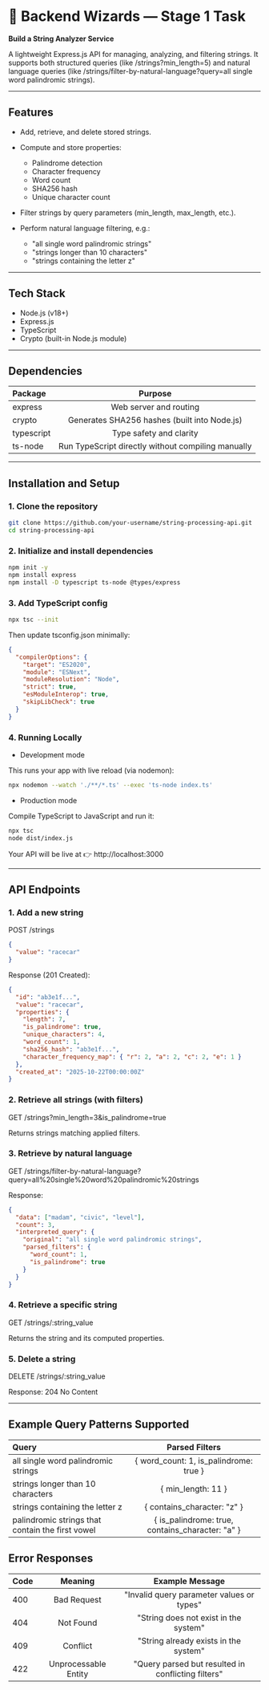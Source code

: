# 🧠 Backend Wizards — Stage 1 Task  
**Build a String Analyzer Service**  

A lightweight Express.js API for managing, analyzing, and filtering strings.
It supports both structured queries (like /strings?min_length=5) and natural language queries (like /strings/filter-by-natural-language?query=all single word palindromic strings).

---

## Features

- Add, retrieve, and delete stored strings.

- Compute and store properties:
  - Palindrome detection
  - Character frequency
  - Word count
  - SHA256 hash
  - Unique character count

- Filter strings by query parameters (min_length, max_length, etc.).

- Perform natural language filtering, e.g.:
  - "all single word palindromic strings"
  - "strings longer than 10 characters"
  - "strings containing the letter z"

---
## Tech Stack

- Node.js (v18+)
- Express.js
- TypeScript
- Crypto (built-in Node.js module)

---

## Dependencies
| Package | Purpose 
| :------ | :----: 
| express  | Web server and routing
| crypto   | Generates SHA256 hashes (built into Node.js)
| typescript | Type safety and clarity
| ts-node | Run TypeScript directly without compiling manually

---
## Installation and Setup

### 1. Clone the repository

```bash
git clone https://github.com/your-username/string-processing-api.git
cd string-processing-api
```
### 2. Initialize and install dependencies
```bash
npm init -y
npm install express
npm install -D typescript ts-node @types/express
```

### 3. Add TypeScript config
```bash
npx tsc --init
```
Then update tsconfig.json minimally:
```json
{
  "compilerOptions": {
    "target": "ES2020",
    "module": "ESNext",
    "moduleResolution": "Node",
    "strict": true,
    "esModuleInterop": true,
    "skipLibCheck": true
  }
}
```

### 4. Running Locally
- Development mode

This runs your app with live reload (via nodemon):
```bash
npx nodemon --watch './**/*.ts' --exec 'ts-node index.ts'
```
- Production mode

Compile TypeScript to JavaScript and run it:
```bash
npx tsc
node dist/index.js
```

Your API will be live at
👉 http://localhost:3000

---
## API Endpoints
### 1. Add a new string

POST /strings
```json
{
  "value": "racecar"
}
```

Response (201 Created):
```json
{
  "id": "ab3e1f...",
  "value": "racecar",
  "properties": {
    "length": 7,
    "is_palindrome": true,
    "unique_characters": 4,
    "word_count": 1,
    "sha256_hash": "ab3e1f...",
    "character_frequency_map": { "r": 2, "a": 2, "c": 2, "e": 1 }
  },
  "created_at": "2025-10-22T00:00:00Z"
}
```

### 2. Retrieve all strings (with filters)

GET /strings?min_length=3&is_palindrome=true

Returns strings matching applied filters.

### 3. Retrieve by natural language

GET /strings/filter-by-natural-language?query=all%20single%20word%20palindromic%20strings

Response:
```json
{
  "data": ["madam", "civic", "level"],
  "count": 3,
  "interpreted_query": {
    "original": "all single word palindromic strings",
    "parsed_filters": {
      "word_count": 1,
      "is_palindrome": true
    }
  }
}
```

### 4. Retrieve a specific string

GET /strings/:string_value

Returns the string and its computed properties.

### 5. Delete a string

DELETE /strings/:string_value

Response: 204 No Content

---
## Example Query Patterns Supported

|Query | Parsed Filters
| :------ | :----: 
|all single word palindromic strings|	{ word_count: 1, is_palindrome: true }
|strings longer than 10 characters|	{ min_length: 11 }
|strings containing the letter z|	{ contains_character: "z" }
|palindromic strings that contain the first vowel|	{ is_palindrome: true, contains_character: "a" }

## Error Responses
|Code |Meaning |Example Message
| :------ | :----: | :----:
|400|	Bad Request|	"Invalid query parameter values or types"
|404|	Not Found|	"String does not exist in the system"
|409|	Conflict|	"String already exists in the system"
|422|	Unprocessable Entity|	"Query parsed but resulted in conflicting filters"